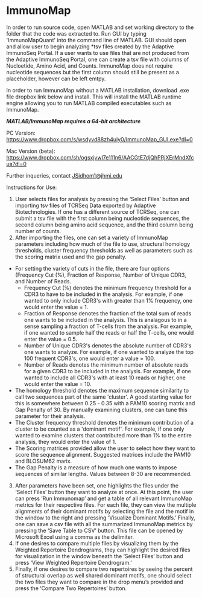 # ImmunoMap
In order to run source code, open MATLAB and set working directory to the folder that the code was extracted to.
Run GUI by typing 'ImmunoMapQuant' into the command line of MATLAB. GUI should open and allow user to begin analyzing *tsv files created by the Adaptive ImmunoSeq Portal. If a user wants to use files that are not produced from the Adaptive ImmunoSeq Portal, one can create a tsv file with columns of Nucloetide, Amino Acid, and Counts. ImmunoMap does not require nucleotide sequences but the first column should still be present as a placeholder, however can be left emtpy.

In order to run ImmunoMap without a MATLAB installation, download .exe file dropbox link below and install. This will install the MATLAB runtime engine allowing you to run MATLAB compiled executables such as ImmunoMap.

***MATLAB/ImmunoMap requires a 64-bit architecture*** 

PC Version: 
https://www.dropbox.com/s/wsdyvd88zh4uiy0/ImmunoMap_GUI.exe?dl=0

Mac Version (beta):
https://www.dropbox.com/sh/ogsxjvwl7e111n6/AACGtE7djQhPRjXErMndXfcua?dl=0

Further inqueries, contact JSidhom1@jhmi.edu

Instructions for Use:

1)	User selects files for analysis by pressing the ‘Select Files’ button and importing tsv files of TCRSeq Data exported by Adaptive Biotechnologies. If one has a different source of TCRSeq, one can submit a tsv file with the first column being nucleotide sequences, the second column being amino acid sequence, and the third column being number of counts. 
2)	After importing the files, one can set a variety of ImmunoMap parameters including how much of the file to use, structural homology thresholds, cluster frequency thresholds as well as parameters such as the scoring matrix used and the gap penalty. 
  - For setting the variety of cuts in the file, there are four options (Frequency Cut (%), Fraction of Response, Number of Unique CDR3,       and Number of Reads. 
    - Frequency Cut (%) denotes the minimum frequency threshold for a CDR3 to have to be included in the analysis. For example, if one 
    wanted to only include CDR3's with greater than 1% frequency, one would enter the value = 1.
    - Fraction of Response denotes the fraction of the total sum of reads one wants to be included in the analysis. This is analagous to 
    in a sense sampling a fraction of T-cells from the analysis. For example, if one wanted to sample half the reads or half the T-cells, 
    one would enter the value = 0.5. 
    - Number of Unique CDR3's denotes the absolute number of CDR3's one wants to analyze. For example, if one wanted to analyze the top 
    100 frequent CDR3's, one would enter a value = 100.
    - Number of Reads denotes the minimum number of absolute reads for a given CDR3 to be included in the analysis. For example, if one 
    wanted to include all CDR3's with at least 10 reads or higher, one would enter the value = 10. 
  - The homology threshold denotes the maximum sequence similarity to call two sequences part of the same 'cluster'. A good starting value   for this is somewhere between 0.25 - 0.35 with a PAM10 scoring matrix and Gap Penalty of 30. By manually examining clusters, one can 
  tune this parameter for their analysis. 
  - The Cluster frequency threshold denotes the minimum contribution of a cluster to be counted as a 'dominant motif'. For example, if one
  only wanted to examine clusters that contributed more than 1% to the entire analysis, they would enter the value of 1. 
  - The Scoring matrices provided allow the user to select how they want to score the sequence alignment. Suggested matrices include the 
  PAM10 and BLOSUM62 marix. 
  - The Gap Penalty is a measure of how much one wants to impose sequences of similar lengths. Values between 8-30 are recommended. 
    
3)	After parameters have been set, one highlights the files under the ‘Select Files’ button they want to analyze at once. At this point, the user can press ‘Run Immunomap’ and get a table of all relevant ImmunoMap metrics for their respective files. For each file, they can view the multiple alignments of their dominant motifs by selecting the file and the motif in the window to the right and pressing ‘Visualize Dominant Motifs.’ Finally, one can save a csv file with all the summarized ImmunoMap metrics by pressing the ‘Save Table to CSV’ button. This file can be opened by Microsoft Excel using a comma as the delimiter. 
4)	If one desires to compare multiple files by visualizing them by the Weighted Repertoire Dendrograms, they can highlight the desired files for visualization in the window beneath the ‘Select Files’ button and press ‘View Weighted Repertoire Dendrogram.’ 
5)	Finally, if one desires to compare two repertoires by seeing the percent of structural overlap as well shared dominant motifs, one should select the two files they want to compare in the drop menu’s provided and press the ‘Compare Two Repertoires’ button. 

